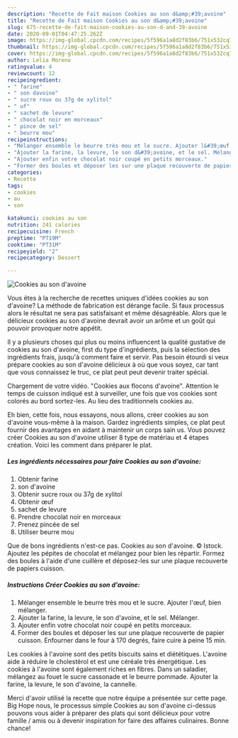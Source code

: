 ```yaml
---
description: "Recette de Fait maison Cookies au son d&amp;#39;avoine"
title: "Recette de Fait maison Cookies au son d&amp;#39;avoine"
slug: 675-recette-de-fait-maison-cookies-au-son-d-and-39-avoine
date: 2020-09-01T04:47:25.262Z
image: https://img-global.cpcdn.com/recipes/5f596a1a8d2f83b6/751x532cq70/cookies-au-son-davoine-photo-principale-de-la-recette.jpg
thumbnail: https://img-global.cpcdn.com/recipes/5f596a1a8d2f83b6/751x532cq70/cookies-au-son-davoine-photo-principale-de-la-recette.jpg
cover: https://img-global.cpcdn.com/recipes/5f596a1a8d2f83b6/751x532cq70/cookies-au-son-davoine-photo-principale-de-la-recette.jpg
author: Lelia Moreno
ratingvalue: 4
reviewcount: 12
recipeingredient:
- " farine"
- " son davoine"
- " sucre roux ou 37g de xylitol"
- " uf"
- " sachet de levure"
- " chocolat noir en morceaux"
- " pince de sel"
- " beurre mou"
recipeinstructions:
- "Mélanger ensemble le beurre très mou et le sucre. Ajouter l&#39;œuf, bien mélanger."
- "Ajouter la farine, la levure, le son d&#39;avoine, et le sel. Mélanger."
- "Ajouter enfin votre chocolat noir coupé en petits morceaux."
- "Former des boules et déposer les sur une plaque recouverte de papier cuisson. Enfourner dans le four à 170 degrés, faire cuire à peine 15 min."
categories:
- Recette
tags:
- cookies
- au
- son

katakunci: cookies au son 
nutrition: 241 calories
recipecuisine: French
preptime: "PT19M"
cooktime: "PT31M"
recipeyield: "2"
recipecategory: Dessert

---
```



![Cookies au son d&#39;avoine](https://img-global.cpcdn.com/recipes/5f596a1a8d2f83b6/751x532cq70/cookies-au-son-davoine-photo-principale-de-la-recette.jpg)

Vous êtes à la recherche de recettes uniques d'idées cookies au son d&#39;avoine? La méthode de fabrication est dérange facile. Si faux processus alors le résultat ne sera pas satisfaisant et même désagréable. Alors que le délicieux cookies au son d&#39;avoine devrait avoir un arôme et un goût qui pouvoir provoquer notre appétit.

Il y a plusieurs choses qui plus ou moins influencent la qualité gustative de cookies au son d&#39;avoine, first du type d'ingrédients, puis la sélection des ingrédients frais, jusqu'à comment faire et servir. Pas besoin étourdi si veux prépare cookies au son d&#39;avoine délicieux à où que vous soyez, car tant que vous connaissez le truc, ce plat peut peut devenir traiter spécial.

Chargement de votre vidéo. &#34;Cookies aux flocons d&#39;avoine&#34;. Attention le temps de cuisson indiqué est à surveiller, une fois que vos cookies sont colorés au bord sortez-les. Au lieu des traditionnels cookies au.


Eh bien, cette fois, nous essayons, nous allons, créer cookies au son d&#39;avoine vous-même à la maison. Gardez ingrédients simples, ce plat peut fournir des avantages en aidant à maintenir un corps sain us. Vous pouvez créer Cookies au son d&#39;avoine utiliser 8 type de matériau et 4 étapes création. Voici les comment dans préparer le plat.

<!--inarticleads1-->

##### Les ingrédients nécessaires pour faire Cookies au son d&#39;avoine:

1. Obtenir  farine
1.   son d&#39;avoine
1. Obtenir  sucre roux ou 37g de xylitol
1. Obtenir  œuf
1.   sachet de levure
1. Prendre  chocolat noir en morceaux
1. Prenez  pincée de sel
1. Utiliser  beurre mou


Que de bons ingrédients n&#39;est-ce pas. Cookies au son d&#39;avoine. © Istock. Ajoutez les pépites de chocolat et mélangez pour bien les répartir. Formez des boules à l&#39;aide d&#39;une cuillère et déposez-les sur une plaque recouverte de papiers cuisson. 

<!--inarticleads2-->

##### Instructions Créer Cookies au son d&#39;avoine:

1. Mélanger ensemble le beurre très mou et le sucre. Ajouter l&#39;œuf, bien mélanger.
1. Ajouter la farine, la levure, le son d&#39;avoine, et le sel. Mélanger.
1. Ajouter enfin votre chocolat noir coupé en petits morceaux.
1. Former des boules et déposer les sur une plaque recouverte de papier cuisson. Enfourner dans le four à 170 degrés, faire cuire à peine 15 min.


Les cookies à l&#39;avoine sont des petits biscuits sains et diététiques. L&#39;avoine aide à réduire le cholestérol et est une céréale très énergétique. Les cookies à l&#39;avoine sont également riches en fibres. Dans un saladier, mélangez au fouet le sucre cassonade et le beurre pommade. Ajouter la farine, la levure, le son d&#39;avoine, la cannelle. 


Merci d'avoir utilisé la recette que notre équipe a présentée sur cette page. Big Hope nous, le processus simple Cookies au son d&#39;avoine ci-dessus pouvons vous aider à préparer des plats qui sont délicieux pour votre famille / amis ou à devenir inspiration for faire des affaires culinaires. Bonne chance!
